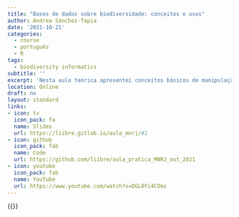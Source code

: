 ```yaml
---
title: "Bases de dados sobre biodiversidade: conceitos e usos"
author: Andrea Sánchez-Tapia
date: '2021-10-21'
categories:
  - course
  - português
  - R
tags:
  - biodiversity informatics
subtitle: ''
excerpt: 'Nesta aula teórica apresentei conceitos básicos de manipulação de bases de dados de biodiversidade usando R'
location: Online
draft: no
layout: standard
links:
- icon: tv
  icon_pack: fa
  name: Slides
  url: https://liibre.gitlab.io/aula_mnrj/#1
- icon: github
  icon_pack: fab
  name: Code
  url: https://github.com/liibre/aula_pratica_MNRJ_out_2021
- icon: youtube
  icon_pack: fab
  name: YouTube
  url: https://www.youtube.com/watch?v=DGL0Yi4COms
---
```


{{<youtube DGL0Yi4COms>}}


